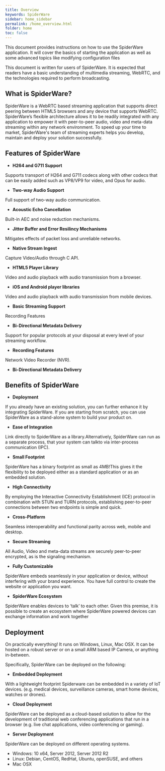 ```yaml
---
title: Overview
keywords: SpiderWare
sidebar: home_sidebar
permalink: /home_overview.html
folder: home
toc: false
---
```


This document provides instructions on how to use the SpiderWare application. It will cover the basics of starting the application as well as some advanced topics like modifying configuration files

This document is written for users of SpiderWare. It is expected that readers have a basic understanding of multimedia streaming, WebRTC, and the technologies required to perform broadcasting.



## What is SpiderWare?

SpiderWare is a WebRTC based streaming application that supports direct peering between HTML5 browsers and any device that supports WebRTC. SpiderWare’s flexible architecture allows it to be readily integrated with any application to empower it  with peer-to-peer audio, video and meta-data streaming within any network environment.  To speed up your time to market, SpiderWare's team of streaming experts helps you develop, maintain and deploy your solution successfully.



## Features of SpiderWare

- **H264 and G711 Support**

Supports transport of H264 and G711 codecs along with other codecs that can be easily added such as VP8/VP9 for video, and Opus for audio.

- **Two-way Audio Support**

Full support of two-way audio communication.

- **Acoustic Echo Cancellation**

Built-in AEC and noise reduction mechanisms.

- **Jitter Buffer and Error Resilincy Mechanisms**

Mitigates effects of packet loss and unreliable networks.

- **Native Stream Ingest**

Capture Video/Audio through C API.

- **HTML5 Player Library**

Video and audio playback with audio transmission from a browser.

- **iOS and Android player libraries**

Video and audio playback with audio transmission from mobile devices.

- **Basic Streaming Support**

Recording Features

- **Bi-Directional Metadata Delivery**

Support for popular protocols at your disposal at every level of your streaming workflow.

- **Recording Features**

Network Video Recorder (NVR).

- **Bi-Directional Metadata Delivery**


## Benefits of SpiderWare


- **Deployment**

If you already have an existing solution, you can further enhance it by integrating SpiderWare. If you are starting from scratch, you can use SpiderWare as a stand-alone system to build your product on.

- **Ease of Integration**

Link directly to SpiderWare as a library.Alternatively, SpiderWare can run as a separate process, that your system can talkto via inter-process communication (IPC).

- **Small Footprint**

SpiderWare has a binary footprint as small as 4MB!This gives it the flexibility to be deployed either as a standard application or as an embedded solution.

- **High Connectivity**

By employing the Interactive Connectivity Establishment (ICE) protocol in combination with STUN and TURN protocols, establishing peer-to-peer connections between two endpoints is simple and quick.

- **Cross-Platform**

Seamless interoperability and functional parity across web, mobile and desktop.

- **Secure Streaming**

All Audio, Video and meta-data streams are securely peer-to-peer encrypted, as is the signaling mechanism.


- **Fully Customizable**

SpiderWare embeds seamlessly in your application or device, without interfering with your brand experience. You have full control to create the website or application you want.


- **SpiderWare Ecosystem**

SpiderWare enables devices to ‘talk’ to each other. Given this premise, it is possible to create an ecosystem where SpiderWare powered devices can exchange information and work together


## Deployment
On practically everything! It runs on Windows, Linux, Mac OSX. It can be hosted on a robust server or on a small ARM based IP Camera, or anything in-between.

Specifically, SpiderWare can be deployed on the following:


- **Embedded Deployment**

With a lightweight footprint Spiderware can be embedded in a variety of IoT devices. (e.g. medical devices, surveillance cameras, smart home devices, watches or drones).

- **Cloud Deployment**

SpiderWare can be deployed as a cloud-based solution to allow for the development of traditional web conferencing applications that run in a browser (e.g. live chat applications, video conferencing or gaming).

- **Server Deployment**

SpiderWare can be deployed on different operating systems.

- Windows: 10 x64, Server 2012, Server 2012 R2
- Linux: Debian, CentOS, RedHat, Ubuntu, openSUSE, and others
- Mac OSX
